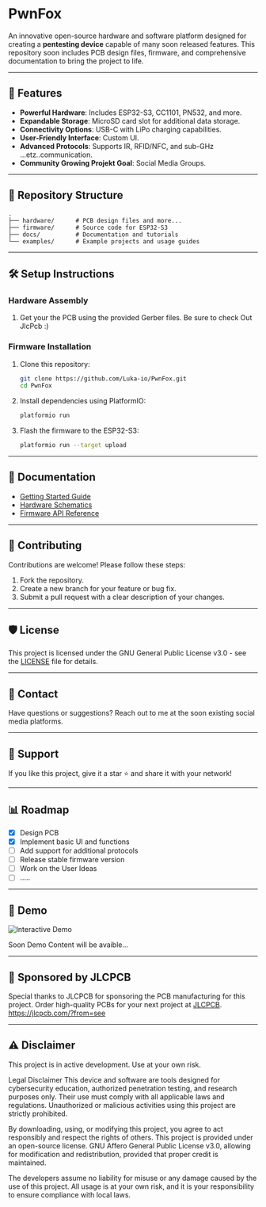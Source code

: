# PwnFox

An innovative open-source hardware and software platform designed for creating a **pentesting device** capable of many soon released features. This repository soon includes PCB design files, firmware, and comprehensive documentation to bring the project to life.

---

## 🚀 Features

- **Powerful Hardware**: Includes ESP32-S3, CC1101, PN532, and more.
- **Expandable Storage**: MicroSD card slot for additional data storage.
- **Connectivity Options**: USB-C with LiPo charging capabilities.
- **User-Friendly Interface**: Custom UI.
- **Advanced Protocols**: Supports IR, RFID/NFC, and sub-GHz ...etz..communication.
- **Community Growing Projekt Goal**: Social Media Groups.

---

## 📂 Repository Structure

```plaintext
.
├── hardware/      # PCB design files and more...
├── firmware/      # Source code for ESP32-S3
├── docs/          # Documentation and tutorials
└── examples/      # Example projects and usage guides
```

---

## 🛠️ Setup Instructions

### Hardware Assembly
1. Get your the PCB using the provided Gerber files. Be sure to check Out JlcPcb :)


### Firmware Installation
1. Clone this repository:
   ```bash
   git clone https://github.com/Luka-io/PwnFox.git
   cd PwnFox
   ```
2. Install dependencies using PlatformIO:
   ```bash
   platformio run
   ```
3. Flash the firmware to the ESP32-S3:
   ```bash
   platformio run --target upload
   ```

---

## 📖 Documentation

- [Getting Started Guide](docs/getting-started.md)
- [Hardware Schematics](hardware/schematics.pdf)
- [Firmware API Reference](docs/firmware-api.md)

---

## 🤝 Contributing

Contributions are welcome! Please follow these steps:
1. Fork the repository.
2. Create a new branch for your feature or bug fix.
3. Submit a pull request with a clear description of your changes.

---

## 🛡️ License

This project is licensed under the GNU General Public License v3.0 - see the [LICENSE](LICENSE) file for details.

---

## 📧 Contact

Have questions or suggestions? Reach out to me at the soon existing social media platforms.

---

## 🌟 Support

If you like this project, give it a star ⭐ and share it with your network!

---

## 📊 Roadmap

- [x] Design PCB
- [x] Implement basic UI and functions
- [ ] Add support for additional protocols
- [ ] Release stable firmware version
- [ ] Work on the User Ideas
- [ ] .....

---

## 🎥 Demo

![Interactive Demo](demo.gif)

Soon Demo Content will be avaible...

---

## 🤝 Sponsored by JLCPCB

Special thanks to JLCPCB for sponsoring the PCB manufacturing for this project. Order high-quality PCBs for your next project at [JLCPCB](https://jlcpcb.com/). https://jlcpcb.com/?from=see

---

## ⚠️ Disclaimer

This project is in active development. Use at your own risk. 

Legal Disclaimer
This device and software are tools designed for cybersecurity education, authorized penetration testing, and research purposes only. Their use must comply with all applicable laws and regulations. Unauthorized or malicious activities using this project are strictly prohibited.

By downloading, using, or modifying this project, you agree to act responsibly and respect the rights of others. This project is provided under an open-source license. GNU Affero General Public License v3.0, allowing for modification and redistribution, provided that proper credit is maintained.

The developers assume no liability for misuse or any damage caused by the use of this project. All usage is at your own risk, and it is your responsibility to ensure compliance with local laws.

